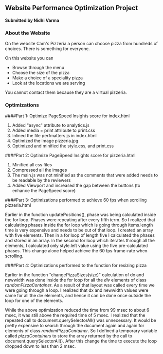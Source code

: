 ## Website Performance Optimization Project
#### Submitted by Nidhi Varma

### About the Website

On the website Cam's Pizzeria a person can choose pizza from hundreds of choices. There is something for everyone.

On this website you can
* Browse through the menu
* Choose the size of the pizza
* Make a choice of a speciality pizza
* Look at the locations we are serving

You cannot contact them because they are a virtual pizzeria.

### Optimizations

####Part 1: Optimize PageSpeed Insights score for index.html

1. Added "async" attribute to analytics.js
2. Added media = print attribute to print.css
3. Inlined the file perfmatters.js in index.html
4. Optimized the image pizzeria.jpg
5. Optimized and minified the style.css, and print.css

####Part 2: Optimize PageSpeed Insights score for pizzeria.html
1. Minified all css files
2. Compressed all the images
3. The main.js was not minified as the comments that were added needs to be readable by the reviewers
4. Added Viewport and increased the gap between the buttons (to enhance the PageSpeed score)

####Part 3: Optimizations performed to achieve 60 fps when scrolling pizzeria.html

Earlier in the function updatePositions(), phase was being calculated inside the for loop. Phases were repeating after every fifth term. So I realized that calculating phases inside the for loop which is going through items.length time is very expensive and needs to be out of that loop. I created an array with five elements. Then in a for loop of length five I calculated the phases and stored in an array. In the second for loop which iterates through all the elements, I calculated only style.left value using the five pre-calculated phases. This change alone helped achieve the 60 fps frame-rate when scrolling.

####Part 4: Optimizations performed to the function for resizing pizza

Earlier in the function "changePizzaSizes(size)" calculation of dx and newwidth was done inside the for loop for all the *div* elements of class *randomPizzaContainer*. As a result of that layout was called every time we were going through a loop. I realized that dx and newwidth values were same for all the div elements, and hence it can be done once outside the loop for one of the elements.

While the above optimization reduced the time from 99 msec to about 6 msec, it was still above the required time of 5 msec. I realized that the repeated call to document.querySelectorAll() was unnecessary. It would be pretty expensive to search through the document again and again for elements of class *randomPizzaContainer*. So I defined a temporary variable called *pizzaContainers* to store the array returned by the call to document.querySelectorAll(). After this change the time to execute the loop dropped down to less than 2 msec.
